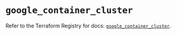 # `google_container_cluster`

Refer to the Terraform Registry for docs: [`google_container_cluster`](https://registry.terraform.io/providers/hashicorp/google/6.22.0/docs/resources/container_cluster).
